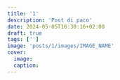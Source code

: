 ```yaml
---
title: '1'
description: 'Post di paco'
date: 2024-05-05T16:30:16+02:00
draft: true
tags: ['']
image: 'posts/1/images/IMAGE_NAME'
cover:
  image: 
  caption:
---
```


<!-- USEFUL STUFF -->
<!-- NOTE: Put the audio files in the same dir of index.md -->
<!-- {{<audio img-src="images/<COVER_IMAGE>" src="posts/<POST_NAME>/<AUDIO_NAME>" width="100%" caption="<AUDIO_NAME>" >}} -->

<!-- {{< youtube "<YOUTUBE_VID_ID>" >}} -->